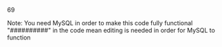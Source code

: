 69

Note: 
You need MySQL in order to make this code fully functional
"##########" in the code mean editing is needed in order for MySQL to function

